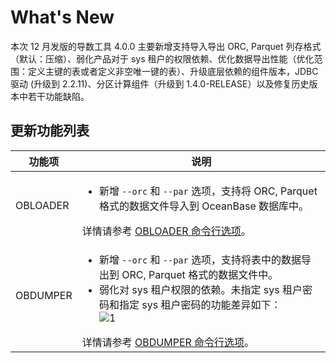 # What's New

本次 12 月发版的导数工具 4.0.0 主要新增支持导入导出 ORC, Parquet 列存格式（默认：压缩）、弱化产品对于 sys 租户的权限依赖、优化数据导出性能（优化范围：定义主键的表或者定义非空唯一键的表）、升级底层依赖的组件版本，JDBC 驱动 (升级到 2.2.11)、分区计算组件（升级到 1.4.0-RELEASE）以及修复历史版本中若干功能缺陷。



## 更新功能列表



|   功能项    | 说明 |
|----------|---------|
| OBLOADER | <ul><li>新增 `--orc` 和 `--par` 选项，支持将 ORC, Parquet 格式的数据文件导入到 OceanBase 数据库中。</li> </ul> 详情请参考 [OBLOADER 命令行选项](5.OBLOADER/2.obloader-command-line-options.md)。|
| OBDUMPER | <ul><li>  新增 `--orc` 和 `--par` 选项，支持将表中的数据导出到 ORC, Parquet 格式的数据文件中。</li><li> 弱化对 sys 租户权限的依赖。未指定 sys 租户密码和指定 sys 租户密码的功能差异如下：<br> ![1](https://obbusiness-private.oss-cn-shanghai.aliyuncs.com/doc/img/obloaderobdumper/400/rn.png)</li></ul>详情请参考 [OBDUMPER 命令行选项](6.OBDUMPER/2.obdumper-command-line-options.md)。|


